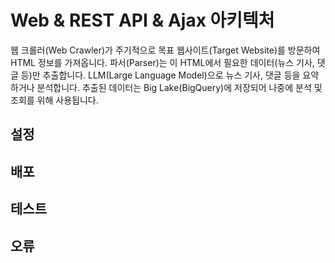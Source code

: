 # Web & REST API & Ajax 아키텍처

웹 크롤러(Web Crawler)가 주기적으로 목표 웹사이트(Target Website)를 방문하여 HTML 정보를 가져옵니다. 
파서(Parser)는 이 HTML에서 필요한 데이터(뉴스 기사, 댓글 등)만 추출합니다. 
LLM(Large Language Model)으로 뉴스 기사, 댓글 등을 요약하거나 분석합니다. 
추출된 데이터는 Big Lake(BigQuery)에 저장되어 나중에 분석 및 조회를 위해 사용됩니다.

## 설정

## 배포

## 테스트

## 오류